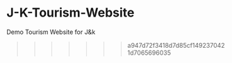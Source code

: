 # J-K-Tourism-Website
Demo Tourism Website for J&amp;k
>>>>>>> a947d72f3418d7d85cf1492370421d7065696035
